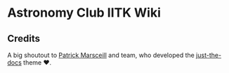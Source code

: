 # Astronomy Club IITK Wiki

## Credits

A big shoutout to [Patrick Marsceill](https://www.thismodernweb.com/) and team, who developed the [just-the-docs](https://github.com/just-the-docs/just-the-docs-template) theme ❤️.
